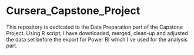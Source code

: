 # Cursera_Capstone_Project
This repository is dedicated to the Data Preparation part of the Capstone Project.
Using R script, I have downloaded, merged, clean-up and adjusted the data set before the export for Power BI which I've used for the analysis part.
